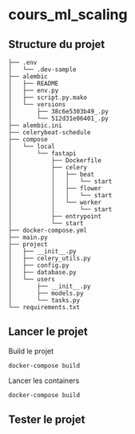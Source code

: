 # cours_ml_scaling

## Structure du projet

```
├── .env
│   └── .dev-sample
├── alembic
│   ├── README
│   ├── env.py
│   ├── script.py.mako
│   └── versions
│       ├── 38c6e5303b49_.py
│       └── 512d31e06401_.py
├── alembic.ini
├── celerybeat-schedule
├── compose
│   └── local
│       └── fastapi
│           ├── Dockerfile
│           ├── celery
│           │   ├── beat
│           │   │   └── start
│           │   ├── flower
│           │   │   └── start
│           │   └── worker
│           │       └── start
│           ├── entrypoint
│           └── start
├── docker-compose.yml
├── main.py
├── project
│   ├── __init__.py
│   ├── celery_utils.py
│   ├── config.py
│   ├── database.py
│   └── users
│       ├── __init__.py
│       ├── models.py
│       └── tasks.py
└── requirements.txt
```

## Lancer le projet 

Build le projet
```
docker-compose build
```
Lancer les containers
```
docker-compose build
```


## Tester le projet 

